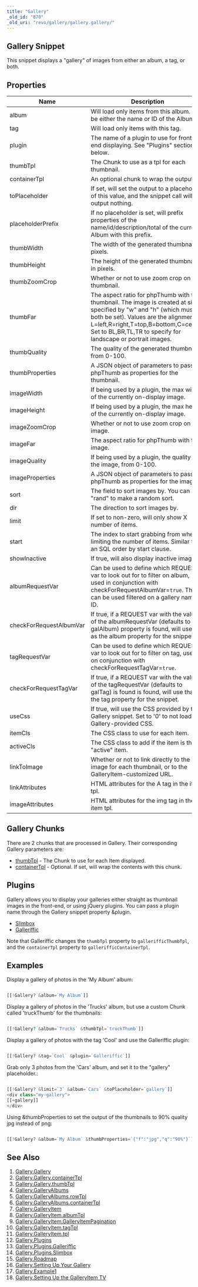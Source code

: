 ```yaml
---
title: "Gallery"
_old_id: "870"
_old_uri: "revo/gallery/gallery.gallery/"
---
```


## Gallery Snippet

 This snippet displays a "gallery" of images from either an album, a tag, or both.

## Properties

 | Name | Description | Default Value |
|------|-------------|---------------|
| album | Will load only items from this album. Can be either the name or ID of the Album. |  |
| tag | Will load only items with this tag. |  |
| plugin | The name of a plugin to use for front-end displaying. See "Plugins" section below. |  |
| thumbTpl | The Chunk to use as a tpl for each thumbnail. | galItemThumb |
| containerTpl | An optional chunk to wrap the output in. |  |
| toPlaceholder | If set, will set the output to a placeholder of this value, and the snippet call will output nothing. |  |
| placeholderPrefix | If no placeholder is set, will prefix properties of the name/id/description/total of the current Album with this prefix. | gallery. |
| thumbWidth | The width of the generated thumbnail, in pixels. | 100 |
| thumbHeight | The height of the generated thumbnail, in pixels. | 100 |
| thumbZoomCrop | Whether or not to use zoom crop on the thumbnail. | 1 |
| thumbFar | The aspect ratio for phpThumb with the thumbnail. The image is created at size specified by "w" and "h" (which must both be set). Values are the alignment: L=left,R=right,T=top,B=bottom,C=center. Set to BL,BR,TL,TR to specify for landscape or portrait images. | C |
| thumbQuality | The quality of the generated thumbnail, from 0-100. | 90 |
| thumbProperties | A JSON object of parameters to pass to phpThumb as properties for the thumbnail. |  |
| imageWidth | If being used by a plugin, the max width of the currently on-display image. | 500 |
| imageHeight | If being used by a plugin, the max height of the currently on-display image. | 500 |
| imageZoomCrop | Whether or not to use zoom crop on the image. |  |
| imageFar | The aspect ratio for phpThumb with the image. |  |
| imageQuality | If being used by a plugin, the quality of the image, from 0-100. | 90 |
| imageProperties | A JSON object of parameters to pass to phpThumb as properties for the image. |  |
| sort | The field to sort images by. You can use "rand" to make a random sort. | rank |
| dir | The direction to sort images by. | ASC |
| limit | If set to non-zero, will only show X number of items. | 0 |
| start | The index to start grabbing from when limiting the number of items. Similar to an SQL order by start clause. | 0 |
| showInactive | If true, will also display inactive images. | false |
| albumRequestVar | Can be used to define which REQUEST var to look out for to filter on album, used in conjunction with checkForRequestAlbumVar=`true`. This can be used filtered on a gallery name or ID. | galAlbum |
| checkForRequestAlbumVar | If true, if a REQUEST var with the value of the albumRequestVar (defaults to galAlbum) property is found, will use that as the album property for the snippet. | false |
| tagRequestVar | Can be used to define which REQUEST var to look out for to filter on tag, used on conjunction with checkForRequestTagVar=`true`. | galTag |
| checkForRequestTagVar | If true, if a REQUEST var with the value of the tagRequestVar (defaults to galTag) is found is found, will use that as the tag property for the snippet. | false |
| useCss | If true, will use the CSS provided by the Gallery snippet. Set to '0' to not load any Gallery-provided CSS. | 1 (true) |
| itemCls | The CSS class to use for each item. | gal-item |
| activeCls | The CSS class to add if the item is the "active" item. | gal-item-active |
| linkToImage | Whether or not to link directly to the image for each thumbnail, or to the GalleryItem-customized URL. | 0 |
| linkAttributes | HTML attributes for the A tag in the item tpl. |  |
| imageAttributes | HTML attributes for the img tag in the item tpl. |  |

## Gallery Chunks

 There are 2 chunks that are processed in Gallery. Their corresponding Gallery parameters are:

- [thumbTpl](/extras/revo/gallery/gallery.gallery/gallery.gallery.thumbtpl "Gallery.Gallery.thumbTpl") - The Chunk to use for each Item displayed.
- [containerTpl](/extras/revo/gallery/gallery.gallery/gallery.gallery.containertpl "Gallery.Gallery.containerTpl") - Optional. If set, will wrap the contents with this chunk.

## Plugins

 Gallery allows you to display your galleries either straight as thumbnail images in the front-end, or using jQuery plugins. You can pass a plugin name through the Gallery snippet property &plugin.

- [Slimbox](/extras/revo/gallery/gallery.plugins/gallery.plugins.slimbox "Gallery.Plugins.Slimbox")
- [Galleriffic](/extras/revo/gallery/gallery.plugins/gallery.plugins.galleriffic "Gallery.Plugins.Galleriffic")

 Note that Galleriffic changes the `thumbTpl` property to `gallerifficThumbTpl`, and the `containerTpl` property to `gallerifficContainerTpl`.

## Examples

 Display a gallery of photos in the 'My Album' album:

 ``` php 

[[!Gallery? &album=`My Album`]]

```

 Display a gallery of photos in the 'Trucks' album, but use a custom Chunk called 'truckThumb' for the thumbnails:

 ``` php 

[[!Gallery? &album=`Trucks` &thumbTpl=`truckThumb`]]

```

 Display a gallery of photos with the tag 'Cool' and use the Galleriffic plugin:

 ``` php 

[[!Gallery? &tag=`Cool` &plugin=`Galleriffic`]]

```

 Grab only 3 photos from the 'Cars' album, and set it to the "gallery" placeholder.:

 ``` php 

[[!Gallery? &limit=`3` &album=`Cars` &toPlaceholder=`gallery`]]
<div class="my-gallery">
[[+gallery]]
</div>

```

 Using &thumbProperties to set the output of the thumbnails to 90% quality jpg instead of png:

 ``` php 

[[!Gallery? &album=`My Album` &thumbProperties=`{"f":"jpg","q":"90%"}`]]

```

## See Also

1. [Gallery.Gallery](/extras/revo/gallery/gallery.gallery)
  1. [Gallery.Gallery.containerTpl](/extras/revo/gallery/gallery.gallery/gallery.gallery.containertpl)
  2. [Gallery.Gallery.thumbTpl](/extras/revo/gallery/gallery.gallery/gallery.gallery.thumbtpl)
2. [Gallery.GalleryAlbums](/extras/revo/gallery/gallery.galleryalbums)
  1. [Gallery.GalleryAlbums.rowTpl](/extras/revo/gallery/gallery.galleryalbums/gallery.galleryalbums.rowtpl)
  2. [Gallery.GalleryAlbums.containerTpl](extras/revo/gallery/gallery.galleryalbums/gallery.galleryalbums.containertpl)
3. [Gallery.GalleryItem](/extras/revo/gallery/gallery.galleryitem)
  1. [Gallery.GalleryItem.albumTpl](/extras/revo/gallery/gallery.galleryitem/gallery.galleryitem.albumtpl)
  2. [Gallery.GalleryItem.GalleryItemPagination](/extras/revo/gallery/gallery.galleryitem/gallery.galleryitem.galleryitempagination)
  3. [Gallery.GalleryItem.tagTpl](/extras/revo/gallery/gallery.galleryitem/gallery.galleryitem.tagtpl)
  4. [Gallery.GalleryItem.tpl](/extras/revo/gallery/gallery.galleryitem/gallery.galleryitem.tpl)
4. [Gallery.Plugins](/extras/revo/gallery/gallery.plugins)
  1. [Gallery.Plugins.Galleriffic](/extras/revo/gallery/gallery.plugins/gallery.plugins.galleriffic)
  2. [Gallery.Plugins.Slimbox](/extras/revo/gallery/gallery.plugins/gallery.plugins.slimbox)
5. [Gallery.Roadmap](/extras/revo/gallery/gallery.roadmap)
6. [Gallery.Setting Up Your Gallery](/extras/revo/gallery/gallery.setting-up-your-gallery)
7. [Gallery.Example1](/extras/revo/gallery/gallery.example1)
8. [Gallery.Setting Up the GalleryItem TV](/extras/revo/gallery/gallery.setting-up-the-galleryitem-tv)